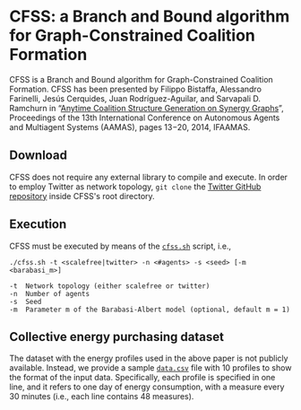 CFSS: a Branch and Bound algorithm for Graph-Constrained Coalition Formation
===================
CFSS is a Branch and Bound algorithm for Graph-Constrained Coalition Formation. CFSS has been presented by Filippo Bistaffa, Alessandro Farinelli, Jesús Cerquides, Juan Rodríguez-Aguilar, and Sarvapali D. Ramchurn in “[Anytime Coalition Structure Generation on Synergy Graphs](http://www.aamas-conference.org/Proceedings/aamas2014/aamas/p13.pdf)”, Proceedings of the 13th International Conference on Autonomous Agents and Multiagent Systems (AAMAS), pages 13−20, 2014, IFAAMAS.

Download
----------
CFSS does not require any external library to compile and execute. In order to employ Twitter as network topology, `git clone` the [Twitter GitHub repository](https://github.com/filippobistaffa/twitter) inside CFSS's root directory.

Execution
----------
CFSS must be executed by means of the [`cfss.sh`](https://github.com/filippobistaffa/CFSS/blob/master/cfss.sh) script, i.e.,
```
./cfss.sh -t <scalefree|twitter> -n <#agents> -s <seed> [-m <barabasi_m>]

-t	Network topology (either scalefree or twitter)
-n	Number of agents
-s	Seed
-m	Parameter m of the Barabasi-Albert model (optional, default m = 1)
```

Collective energy purchasing dataset
----------
The dataset with the energy profiles used in the above paper is not publicly available. Instead, we provide a sample [`data.csv`](https://github.com/filippobistaffa/CFSS/blob/master/data.csv) file with 10 profiles to show the format of the input data. Specifically, each profile is specified in one line, and it refers to one day of energy consumption, with a measure every 30 minutes (i.e., each line contains 48 measures).
